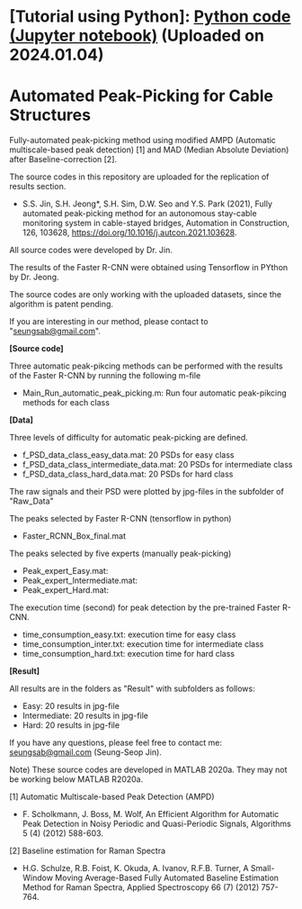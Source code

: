 # [Tutorial using Python]: [Python code (Jupyter notebook)](./00_Auto%20Peak%20Picking%20based%20on%20Domain%20Knowledge%20for%20Cables.ipynb.ipynb) (Uploaded on 2024.01.04)

# Automated Peak-Picking for Cable Structures

Fully-automated peak-picking method using modified AMPD (Automatic multiscale-based peak detection) [1] and MAD (Median Absolute Deviation) after Baseline-correction [2].

The source codes in this repository are uploaded for the replication of results section.
- S.S. Jin, S.H. Jeong*, S.H. Sim, D.W. Seo and Y.S. Park (2021), Fully automated peak-picking method for an autonomous stay-cable monitoring system in cable-stayed bridges, Automation in Construction, 126, 103628, https://doi.org/10.1016/j.autcon.2021.103628.

All source codes were developed by Dr. Jin.

The results of the Faster R-CNN were obtained using Tensorflow in PYthon by Dr. Jeong.

The source codes are only working with the uploaded datasets, since the algorithm is patent pending.

If you are interesting in our method, please contact to "seungsab@gmail.com".

**[Source code]**

Three automatic peak-pikcing methods can be performed with the results of the Faster R-CNN by running the following m-file
- Main_Run_automatic_peak_picking.m: Run four automatic peak-pikcing methods for each class

**[Data]**

Three levels of difficulty for automatic peak-picking are defined.
- f_PSD_data_class_easy_data.mat: 20 PSDs for easy class
- f_PSD_data_class_intermediate_data.mat: 20 PSDs for intermediate class
- f_PSD_data_class_hard_data.mat: 20 PSDs for hard class

The raw signals and their PSD were plotted by jpg-files in the subfolder of "Raw_Data"

The peaks selected by Faster R-CNN (tensorflow in python)
- Faster_RCNN_Box_final.mat

The peaks selected by five experts (manually peak-picking)
- Peak_expert_Easy.mat: 
- Peak_expert_Intermediate.mat: 
- Peak_expert_Hard.mat: 

The execution time (second) for peak detection by the pre-trained Faster R-CNN.
- time_consumption_easy.txt: execution time for easy class
- time_consumption_inter.txt: execution time for intermediate class
- time_consumption_hard.txt: execution time for hard class

**[Result]**

All results are in the folders as "Result" with subfolders as follows:
- Easy: 20 results in jpg-file
- Intermediate: 20 results in jpg-file
- Hard: 20 results in jpg-file

If you have any questions, please feel free to contact me: seungsab@gmail.com (Seung-Seop Jin).

Note) These source codes are developed in MATLAB 2020a. They may not be working below MATLAB R2020a.

[1] Automatic Multiscale-based Peak Detection (AMPD)
- F. Scholkmann, J. Boss, M. Wolf, An Efficient Algorithm for Automatic Peak Detection in Noisy Periodic and Quasi-Periodic Signals, Algorithms 5 (4) (2012) 588-603.

[2] Baseline estimation for Raman Spectra
- H.G. Schulze, R.B. Foist, K. Okuda, A. Ivanov, R.F.B. Turner, A Small-Window Moving Average-Based Fully Automated Baseline Estimation Method for Raman Spectra, Applied Spectroscopy 66 (7) (2012) 757-764.
